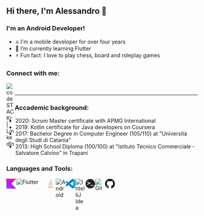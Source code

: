 ## Hi there, I'm Alessandro 👋

### I'm an Android Developer!

- 🔝 I'm a mobile developer for over four years
- 🌱 I’m currently learning Flutter
- ⚡ Fun fact: I love to play chess, board and roleplay games

### Connect with me:

[<img align="left" alt="codeSTACKr | LinkedIn" width="22px" src="https://static-exp1.licdn.com/sc/h/al2o9zrvru7aqj8e1x2rzsrca" />][linkedin]

<br />

---

### Accademic background:
- 2020: Scrum Master certificate with APMG International
- 2019: Kotlin certificate for Java developers on Coursera
- 2017: Bachelor Degree in Computer Engineer (105/110) at "Università degli Studi di Catania"
- 2013: High School Diploma (100/100) at "Istituto Tecnico Commerciale - Salvatore Calvino" in Trapani

### Languages and Tools:

<img align="left" alt="Kotlin" width="26px" src="https://raw.githubusercontent.com/github/explore/80688e429a7d4ef2fca1e82350fe8e3517d3494d/topics/kotlin/kotlin.png" />

<img align="left" alt="Flutter" width="78px" src="https://docs.flutter.dev/assets/images/shared/brand/flutter/logo/flutter-lockup.png" />

<img align="left" alt="Java" width="26px" src="https://raw.githubusercontent.com/github/explore/80688e429a7d4ef2fca1e82350fe8e3517d3494d/topics/java/java.png" />
<img align="left" alt="Android" width="26px" src="https://upload.wikimedia.org/wikipedia/commons/thumb/6/64/Android_logo_2019_%28stacked%29.svg/1374px-Android_logo_2019_%28stacked%29.svg.png" />
<img align="left" alt="Visual Studio Code" width="26px" src="https://raw.githubusercontent.com/github/explore/80688e429a7d4ef2fca1e82350fe8e3517d3494d/topics/visual-studio-code/visual-studio-code.png" />
<img align="left" alt="IntelliJ Idea" width="26px" src="https://upload.wikimedia.org/wikipedia/commons/thumb/9/9c/IntelliJ_IDEA_Icon.svg/1200px-IntelliJ_IDEA_Icon.svg.png" />
<img align="left" alt="Terminal" width="26px" src="https://raw.githubusercontent.com/github/explore/80688e429a7d4ef2fca1e82350fe8e3517d3494d/topics/terminal/terminal.png" />
<img align="left" alt="Git" width="26px" src="https://upload.wikimedia.org/wikipedia/commons/thumb/3/3f/Git_icon.svg/1024px-Git_icon.svg.png" />
<img align="left" alt="GitHub" width="26px" src="https://raw.githubusercontent.com/github/explore/78df643247d429f6cc873026c0622819ad797942/topics/github/github.png" />

[linkedin]: https://www.linkedin.com/in/alessandro-magaddino-a01a52137/
